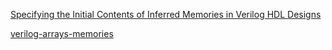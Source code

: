 [Specifying the Initial Contents of Inferred Memories in Verilog HDL Designs](https://www.intel.com/content/www/us/en/programmable/quartushelp/13.0/mergedProjects/hdl/vlog/vlog_pro_inferred_memories.htm)

[verilog-arrays-memories](https://www.chipverify.com/verilog/verilog-arrays-memories)
